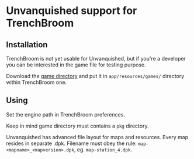 Unvanquished support for TrenchBroom
====================================

Installation
------------

TrenchBroom is not yet usable for Unvanquished, but if you're a developer you can be interested in the game file for testing purpose.

Download the [game directory](games/Unvanquished) and put it in `app/resources/games/` directory within TrenchBroom one.

Using
-----

Set the engine path in TrenchBroom preferences.

Keep in mind game directory must contains a `pkg` directory.

Unvanquished has advanced file layout for maps and resources. Every map resides in separate .dpk.
Filename must obey the rule: `map-<mapname>_<mapversion>.dpk`, eg. `map-station_4.dpk`.
